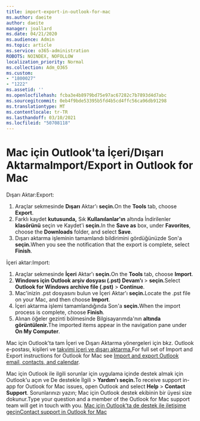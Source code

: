 ```yaml
---
title: import-export-in-outlook-for-mac
ms.author: daeite
author: daeite
manager: joallard
ms.date: 04/21/2020
ms.audience: Admin
ms.topic: article
ms.service: o365-administration
ROBOTS: NOINDEX, NOFOLLOW
localization_priority: Normal
ms.collection: Adm_O365
ms.custom:
- "1800027"
- "1222"
ms.assetid: ''
ms.openlocfilehash: fcba3e4b8979bd75e97ac67282c7b7893d4d7abc
ms.sourcegitcommit: 0eb4f9bde53395b5fd4b5cd4ffc56ca96db91298
ms.translationtype: MT
ms.contentlocale: tr-TR
ms.lasthandoff: 03/10/2021
ms.locfileid: "50708118"
---
```

# <a name="importexport-in-outlook-for-mac"></a><span data-ttu-id="fd0fb-102">Mac için Outlook'ta İçeri/Dışarı Aktarma</span><span class="sxs-lookup"><span data-stu-id="fd0fb-102">Import/Export in Outlook for Mac</span></span> 

<span data-ttu-id="fd0fb-103">Dışarı Aktar:</span><span class="sxs-lookup"><span data-stu-id="fd0fb-103">Export:</span></span>
1. <span data-ttu-id="fd0fb-104">Araçlar sekmesinde **Dışarı** Aktar'ı **seçin.**</span><span class="sxs-lookup"><span data-stu-id="fd0fb-104">On the **Tools** tab, choose **Export**.</span></span>
2. <span data-ttu-id="fd0fb-105">Farklı kaydet **kutusunda,** Sık **Kullanılanlar'ın** altında İndirilenler **klasörünü** seçin ve Kaydet'i **seçin.**</span><span class="sxs-lookup"><span data-stu-id="fd0fb-105">In the **Save as** box, under **Favorites**, choose the **Downloads** folder, and select **Save**.</span></span>
3. <span data-ttu-id="fd0fb-106">Dışarı aktarma işleminin tamamlandı bildirimini gördüğünüzde Son'a **seçin.**</span><span class="sxs-lookup"><span data-stu-id="fd0fb-106">When you see the notification that the export is complete, select **Finish**.</span></span>

<span data-ttu-id="fd0fb-107">İçeri aktar:</span><span class="sxs-lookup"><span data-stu-id="fd0fb-107">Import:</span></span>
1. <span data-ttu-id="fd0fb-108">Araçlar sekmesinde **İçeri** Aktar'ı **seçin.**</span><span class="sxs-lookup"><span data-stu-id="fd0fb-108">On the **Tools** tab, choose **Import**.</span></span>
2. <span data-ttu-id="fd0fb-109">**Windows için Outlook arşiv dosyası (.pst) Devam'ı**  >  **seçin.**</span><span class="sxs-lookup"><span data-stu-id="fd0fb-109">Select **Outlook for Windows archive file (.pst)** > **Continue**.</span></span>
3. <span data-ttu-id="fd0fb-110">Mac'inizin .pst dosyasını bulun ve İçeri Aktar'ı **seçin.**</span><span class="sxs-lookup"><span data-stu-id="fd0fb-110">Locate the .pst file on your Mac, and then choose **Import**.</span></span>
4. <span data-ttu-id="fd0fb-111">İçeri aktarma işlemi tamamlandığında Son'a **seçin.**</span><span class="sxs-lookup"><span data-stu-id="fd0fb-111">When the import process is complete, choose **Finish**.</span></span>
5. <span data-ttu-id="fd0fb-112">Alınan öğeler gezinti bölmesinde Bilgisayarımda'nın **altında görüntülenir.**</span><span class="sxs-lookup"><span data-stu-id="fd0fb-112">The imported items appear in the navigation pane under **On My Computer**.</span></span>

<span data-ttu-id="fd0fb-113">Mac için Outlook'ta tam İçeri ve Dışarı Aktarma yönergeleri için bkz. Outlook e-postası, kişileri ve [takvimi içeri ve dışarı aktarma.](https://support.office.com/article/92577192-3881-4502-b79d-c3bbada6c8ef#ID0EAACAAA=Mac)</span><span class="sxs-lookup"><span data-stu-id="fd0fb-113">For full set of Import and Export instructions for Outlook for Mac see [Import and export Outlook email, contacts, and calendar](https://support.office.com/article/92577192-3881-4502-b79d-c3bbada6c8ef#ID0EAACAAA=Mac).</span></span> 

<span data-ttu-id="fd0fb-114">Mac için Outlook ile ilgili sorunlar için uygulama içinde destek almak için Outlook'u açın ve De destekle İlgili  >  **Yardım'ı seçin.**</span><span class="sxs-lookup"><span data-stu-id="fd0fb-114">To receive support in-app for Outlook for Mac issues, open Outlook and select **Help** > **Contact Support**.</span></span> <span data-ttu-id="fd0fb-115">Sorunlarınızı yazın; Mac için Outlook destek ekibinin bir üyesi size dokunur.</span><span class="sxs-lookup"><span data-stu-id="fd0fb-115">Type your question and a member of the Outlook for Mac support team will get in touch with you.</span></span> [<span data-ttu-id="fd0fb-116">Mac için Outlook'ta de destek ile iletişime geçin</span><span class="sxs-lookup"><span data-stu-id="fd0fb-116">Contact support in Outlook for Mac</span></span>](https://support.microsoft.com/office/contact-support-within-outlook-for-mac-d0410177-8e65-4487-93f7-206a3a3d71a8)